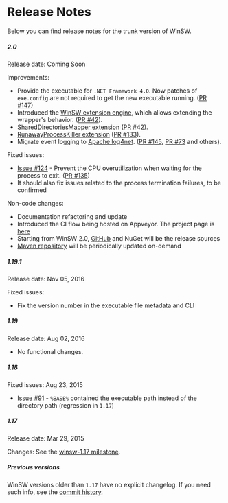 Release Notes
====

Below you can find release notes for the trunk version of WinSW.

##### 2.0

Release date: Coming Soon

Improvements:
* Provide the executable for `.NET Framework 4.0`.
Now patches of `exe.config` are not required to get the new executable running.
([PR #147](https://github.com/kohsuke/winsw/pull/147))
* Introduced the [WinSW extension engine](doc/extensions/extensions.md), which allows extending the wrapper's behavior.
([PR #42](https://github.com/kohsuke/winsw/pull/42)).
* [SharedDirectoriesMapper extension](doc/extensions/sharedDirectoryMapper.md)
([PR #42](https://github.com/kohsuke/winsw/pull/42)).
* [RunawayProcessKiller extension](doc/extensions/runawayProcessKiller.md)
([PR #133](https://github.com/kohsuke/winsw/pull/133)).
* Migrate event logging to [Apache log4net](https://logging.apache.org/log4net/). 
([PR #145](https://github.com/kohsuke/winsw/pull/145), [PR #73](https://github.com/kohsuke/winsw/pull/73) and others).

Fixed issues:
* [Issue #124](https://github.com/kohsuke/winsw/issues/124) - 
Prevent the CPU overutilization when waiting for the process to exit.
([PR #135](https://github.com/kohsuke/winsw/pull/135))
 * It should also fix issues related to the process termination failures, to be confirmed

Non-code changes:
* Documentation refactoring and update
* Introduced the CI flow being hosted on Appveyor. The project page is [here](https://ci.appveyor.com/project/oleg-nenashev/winsw)
* Starting from WinSW 2.0, [GitHub](https://github.com/kohsuke/winsw/releases) and NuGet will be the release sources
 * [Maven repository](http://repo.jenkins-ci.org/releases/com/sun/winsw/winsw/) will be periodically updated on-demand

##### 1.19.1

Release date: Nov 05, 2016

Fixed issues:

* Fix the version number in the executable file metadata and CLI

##### 1.19

Release date: Aug 02, 2016 

* No functional changes.

##### 1.18

Fixed issues: Aug 23, 2015

* [Issue #91](https://github.com/kohsuke/winsw/issues/91) - `%BASE%` contained the executable path instead of the directory path (regression in `1.17`)


##### 1.17

Release date: Mar 29, 2015

Changes: See the [winsw-1.17 milestone](https://github.com/kohsuke/winsw/milestone/1).

##### Previous versions

WinSW versions older than `1.17` have no explicit changelog.
If you need such info, see the [commit history](https://github.com/kohsuke/winsw/commits/master).
